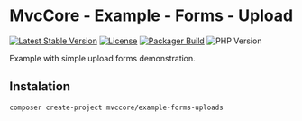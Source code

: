 # MvcCore - Example - Forms - Upload

[![Latest Stable Version](https://img.shields.io/badge/Stable-v5.3.0-brightgreen.svg?style=plastic)](https://github.com/mvccore/example-forms-upload/releases)
[![License](https://img.shields.io/badge/License-BSD%203-brightgreen.svg?style=plastic)](https://mvccore.github.io/docs/mvccore/5.0.0/LICENSE.md)
[![Packager Build](https://img.shields.io/badge/Packager%20Build-passing-brightgreen.svg?style=plastic)](https://github.com/mvccore/packager)
![PHP Version](https://img.shields.io/badge/PHP->=5.4-brightgreen.svg?style=plastic)

Example with simple upload forms demonstration.

## Instalation
```shell
composer create-project mvccore/example-forms-uploads
```
